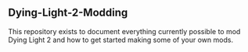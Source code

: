 ## Dying-Light-2-Modding

This repository exists to document everything currently possible to mod Dying Light 2 and how to get started making some of your own mods.
